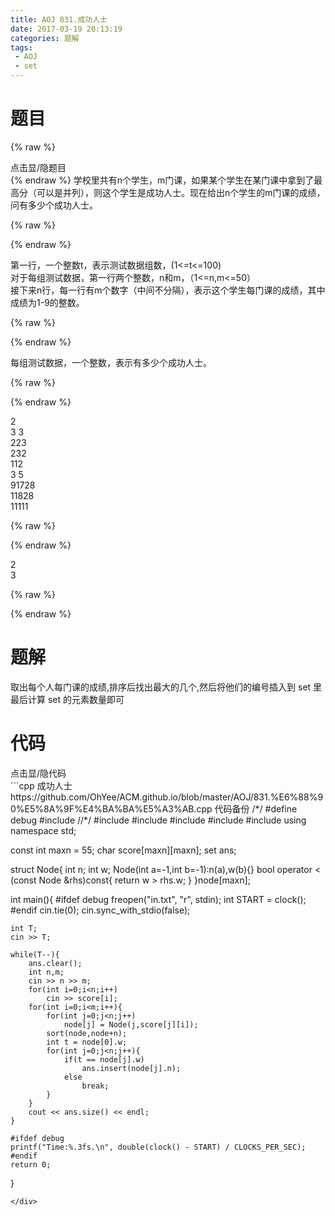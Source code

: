 ```yaml
---
title: AOJ 831.成功人士
date: 2017-03-19 20:13:19
categories: 题解
tags:
 - AOJ
 - set
---
```


# 题目
{% raw %}
<div><div class="fold_hider"><div class="close hider_title">点击显/隐题目</div></div><div class="fold">
    <div class="oj">   
        <div class="part" title="Description">
{% endraw %}
学校里共有n个学生，m门课，如果某个学生在某门课中拿到了最高分（可以是并列），则这个学生是成功人士。现在给出n个学生的m门课的成绩，问有多少个成功人士。  
  
  

{% raw %}
        </div>
        <div class="part" title="Input">
{% endraw %}
  
第一行，一个整数t，表示测试数据组数，(1<=t<=100)  
对于每组测试数据，第一行两个整数，n和m，（1<=n,m<=50）  
接下来n行，每一行有m个数字（中间不分隔），表示这个学生每门课的成绩，其中成绩为1-9的整数。  
  
  

{% raw %}
        </div>
        <div class="part" title="Output">
{% endraw %}
  
每组测试数据，一个整数，表示有多少个成功人士。  
  
  

{% raw %}
        </div>
        <div class="samp">
            <div class="clear"></div>
            <div class="input part" title="Sample Input">
{% endraw %}
  
2  
3 3  
223  
232  
112  
3 5  
91728  
11828  
11111  
  
  

{% raw %}
            </div>
            <div class="output part" title="Sample Output">
{% endraw %}
  
2  
3  
  

{% raw %}
            </div>
            <div class="clear"></div>
        </div>
    </div>
</div></div>
{% endraw %}

<!--more-->
# 题解

取出每个人每门课的成绩,排序后找出最大的几个,然后将他们的编号插入到 set 里  
最后计算 set 的元素数量即可   

# 代码
<div><div class="fold_hider"><div class="close hider_title">点击显/隐代码</div></div><div class="fold">```cpp 成功人士 https://github.com/OhYee/ACM.github.io/blob/master/AOJ/831.%E6%88%90%E5%8A%9F%E4%BA%BA%E5%A3%AB.cpp 代码备份
/*/
#define debug
#include <ctime>
//*/
#include <cstdio>
#include <iostream>
#include <cstring>
#include <set>
#include <algorithm>
using namespace std;

const int maxn = 55;
char score[maxn][maxn];
set<int> ans;

struct Node{
    int n;
    int w;
    Node(int a=-1,int b=-1):n(a),w(b){}
    bool operator < (const Node &rhs)const{
        return w > rhs.w;
    }
}node[maxn];

int main(){
    #ifdef debug
    freopen("in.txt", "r", stdin);
    int START = clock();
    #endif
    cin.tie(0);
    cin.sync_with_stdio(false);
    
    int T;
    cin >> T;
    
    while(T--){
        ans.clear();
        int n,m;
        cin >> n >> m;
        for(int i=0;i<n;i++)
            cin >> score[i];
        for(int i=0;i<m;i++){
            for(int j=0;j<n;j++)
                node[j] = Node(j,score[j][i]);
            sort(node,node+n);
            int t = node[0].w;
            for(int j=0;j<n;j++){
                if(t == node[j].w)
                    ans.insert(node[j].n);
                else
                    break;
            }
        }
        cout << ans.size() << endl;
    }

    #ifdef debug
    printf("Time:%.3fs.\n", double(clock() - START) / CLOCKS_PER_SEC);
    #endif
    return 0;
}
```
</div>
